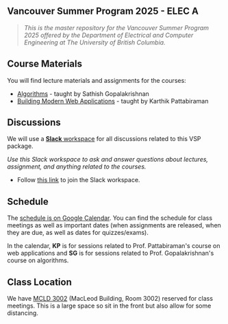 ## Vancouver Summer Program 2025 - ELEC A

> *This is the master repository for the Vancouver Summer Program 2025 offered by the Department of Electrical and Computer Engineering at The University of British Columbia.*

## Course Materials

You will find lecture materials and assignments for the courses:

* [Algorithms](/sathish) - taught by Sathish Gopalakrishnan
* [Building Modern Web Applications](/karthik) - taught by Karthik Pattabiraman

## Discussions

We will use a [**Slack** workspace](https://ubc-vsp25.slack.com) for all discussions related to this VSP package.

_Use this Slack workspace to ask and answer questions about lectures, assignment, and anything related to the courses._

* Follow [this link](https://join.slack.com/t/ubc-vsp25/shared_invite/zt-39e3uyzad-23HzlN3zOSNroUz3rlFtQQ) to join the Slack workspace.

## Schedule

The [schedule is on Google Calendar](https://calendar.google.com/calendar/embed?src=deb01312369da50b683f9b0d2fe1c2652354f6296bf65b119921b9632c842313%40group.calendar.google.com&ctz=America%2FVancouver). You can find the schedule for class meetings as well as important dates (when assignments are released, when they are due, as well as dates for quizzes/exams).

In the calendar, **KP** is for sessions related to Prof. Pattabiraman's course on web applications and **SG** is for sessions related to Prof. Gopalakrishnan's course on algorithms.

## Class Location

We have [MCLD 3002](https://learningspaces.ubc.ca/classrooms/mcld-3002) (MacLeod Building, Room 3002) reserved for class meetings. This is a large space so sit in the front but also allow for some distancing.
